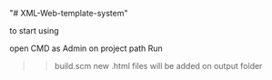 "# XML-Web-template-system" 

to start using 

open CMD as Admin on project path 
Run
>> build.scm
new .html files will be added on output folder